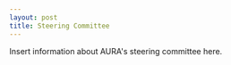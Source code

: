 ```yaml
---
layout: post
title: Steering Committee
---
```


Insert information about AURA's steering committee here.

